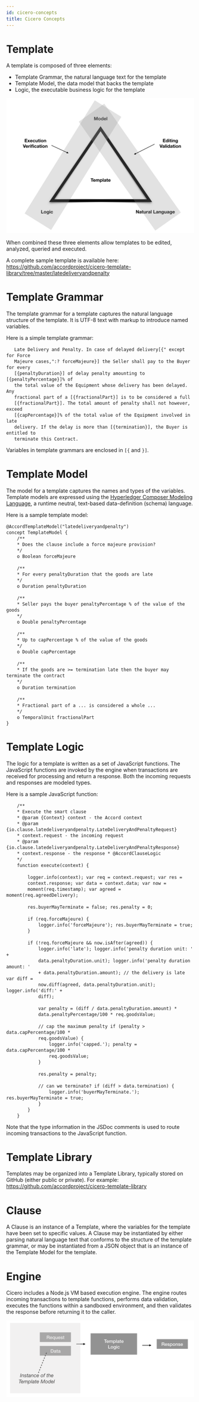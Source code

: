 ```yaml
---
id: cicero-concepts
title: Cicero Concepts
---
```


# Template 

A template is composed of three elements: 

- Template Grammar, the natural language text for the template 
- Template Model, the data model that backs the template 
- Logic, the executable business logic for the template

![Cicero Template](/docs/assets/template.png)

When combined these three elements allow templates to be edited, analyzed, queried and executed.

A complete sample template is available here:
https://github.com/accordproject/cicero-template-library/tree/master/latedeliveryandpenalty

# Template Grammar 

The template grammar for a template captures the natural language structure of the template. It is
UTF-8 text with markup to introduce named variables.

Here is a simple template grammar:

```
   Late Delivery and Penalty. In case of delayed delivery[{" except for Force
   Majeure cases,":? forceMajeure}] the Seller shall pay to the Buyer for every
   [{penaltyDuration}] of delay penalty amounting to [{penaltyPercentage}]% of
   the total value of the Equipment whose delivery has been delayed. Any
   fractional part of a [{fractionalPart}] is to be considered a full
   [{fractionalPart}]. The total amount of penalty shall not however, exceed
   [{capPercentage}]% of the total value of the Equipment involved in late
   delivery. If the delay is more than [{termination}], the Buyer is entitled to
   terminate this Contract.
```

Variables in template grammars are enclosed in ``[{`` and ``}]``.

# Template Model

The model for a template captures the names and types of the variables. 
Template models are expressed using the [Hyperledger Composer Modeling Language](https://hyperledger.github.io/composer/latest/reference/cto_language.html), a runtime neutral, 
text-based data-definition (schema) language.

Here is a sample template model:

    @AccordTemplateModel("latedeliveryandpenalty")
    concept TemplateModel {
        /**
        * Does the clause include a force majeure provision?
        */
        o Boolean forceMajeure

        /**
        * For every penaltyDuration that the goods are late
        */
        o Duration penaltyDuration

        /**
        * Seller pays the buyer penaltyPercentage % of the value of the goods
        */
        o Double penaltyPercentage

        /**
        * Up to capPercentage % of the value of the goods
        */
        o Double capPercentage

        /**
        * If the goods are >= termination late then the buyer may terminate the contract
        */
        o Duration termination

        /**
        * Fractional part of a ... is considered a whole ...
        */
        o TemporalUnit fractionalPart
    }

# Template Logic 

The logic for a template is written as a set of JavaScript functions. The JavaScript functions are
invoked by the engine when transactions are received for processing and return a response. Both the 
incoming requests and responses are modeled types.

Here is a sample JavaScript function:

```
    /** 
    * Execute the smart clause 
    * @param {Context} context - the Accord context 
    * @param {io.clause.latedeliveryandpenalty.LateDeliveryAndPenaltyRequest}
    * context.request - the incoming request 
    * @param {io.clause.latedeliveryandpenalty.LateDeliveryAndPenaltyResponse}
    * context.response - the response * @AccordClauseLogic 
    */
    function execute(context) {

        logger.info(context); var req = context.request; var res =
        context.response; var data = context.data; var now =
        moment(req.timestamp); var agreed = moment(req.agreedDelivery);

        res.buyerMayTerminate = false; res.penalty = 0;

        if (req.forceMajeure) {
            logger.info('forceMajeure'); res.buyerMayTerminate = true;
        }

        if (!req.forceMajeure && now.isAfter(agreed)) {
            logger.info('late'); logger.info('penalty duration unit: ' +
            data.penaltyDuration.unit); logger.info('penalty duration amount: '
            + data.penaltyDuration.amount); // the delivery is late var diff =
            now.diff(agreed, data.penaltyDuration.unit); logger.info('diff:' +
            diff);

            var penalty = (diff / data.penaltyDuration.amount) *
            data.penaltyPercentage/100 * req.goodsValue;

            // cap the maximum penalty if (penalty > data.capPercentage/100 *
            req.goodsValue) {
                logger.info('capped.'); penalty = data.capPercentage/100 *
                req.goodsValue;
            }

            res.penalty = penalty;

            // can we terminate? if (diff > data.termination) {
                logger.info('buyerMayTerminate.'); res.buyerMayTerminate = true;
            }
        }
    }
```

Note that the type information in the JSDoc comments is used to route incoming transactions to the
JavaScript function.

# Template Library 

Templates may be organized into a Template Library, typically stored on GitHub (either public or private).
For example:
https://github.com/accordproject/cicero-template-library

# Clause 

A Clause is an instance of a Template, where the variables for the template have been set to specific values.
A Clause may be instantiated by either parsing natural language text that conforms to the structure of the 
template grammar, or may be instantiated from a JSON object that is an instance of the Template Model for the
template.

# Engine 

Cicero includes a Node.js VM based execution engine. The engine routes incoming transactions to template functions,
performs data validation, executes the functions within a sandboxed environment, and then validates the response
before returning it to the caller.

![Execution Context](/docs/assets/execution_context.png)
